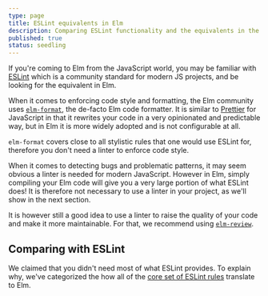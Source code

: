 ```yaml
---
type: page
title: ESLint equivalents in Elm
description: Comparing ESLint functionality and the equivalents in the Elm ecosystem
published: true
status: seedling
---
```



If you're coming to Elm from the JavaScript world, you may be familiar with [ESLint](https://eslint.org/) which is a community standard for modern JS projects, and be looking for the equivalent in Elm.

When it comes to enforcing code style and formatting, the Elm community uses [`elm-format`](https://github.com/avh4/elm-format), the de-facto Elm code formatter. It is similar to [Prettier](https://prettier.io/) for JavaScript in that it rewrites your code in a very opinionated and predictable way, but in Elm it is more widely adopted and is not configurable at all.

`elm-format` covers close to all stylistic rules that one would use ESLint for, therefore you don't need a linter to enforce code style.

When it comes to detecting bugs and problematic patterns, it may seem obvious a linter is needed for modern JavaScript. However in Elm, simply compiling your Elm code will give you a very large portion of what ESLint does! It is therefore not necessary to use a linter in your project, as we'll show in the next section.

It is however still a good idea to use a linter to raise the quality of your code and make it more maintainable. For that, we recommend using [`elm-review`](https://package.elm-lang.org/packages/jfmengels/elm-review/latest/).


## Comparing with ESLint

We claimed that you didn't need most of what ESLint provides. To explain why, we've categorized the how all of the [core set of ESLint rules](https://eslint.org/docs/rules/) translate to Elm.

<eslint-compare-elm></eslint-compare-elm>
